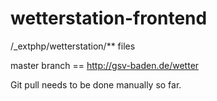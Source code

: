 # wetterstation-frontend
/_extphp/wetterstation/** files


master branch == http://gsv-baden.de/wetter

Git pull needs to be done manually so far.
